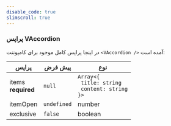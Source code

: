```yaml
---
disable_code: true
slimscroll: true
---
```


### پراپس VAccordion

در اینجا پراپس کامل موجود برای کامپوننت `<VAccordion />` آمده است:

| پراپس                  | پیش فرض                                       | نوع                                                                                          |
| ---------------------- | --------------------------------------------- | -------------------------------------------------------------------------------------------- |
| items<br/>**required** | <span class="is-null">`null`</span>           | <span class="is-array">`Array<{`<br/>` title: string`<br/>` content: string`<br/>`}>`</span> |
| itemOpen               | <span class="is-undefined">`undefined`</span> | number                                                                                       |
| exclusive              | <span class="is-boolean">`false`</span>       | boolean                                                                                      |
